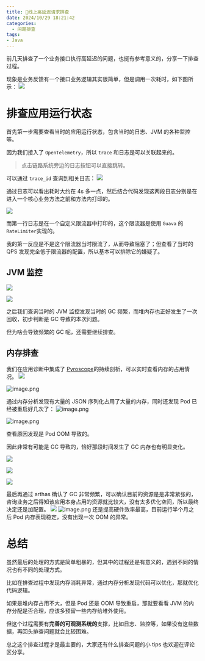 ```yaml
---
title: 💢线上高延迟请求排查
date: 2024/10/29 18:21:42
categories:
  - 问题排查
tags:
- Java
---
```


前几天排查了一个业务接口执行高延迟的问题，也挺有参考意义的，分享一下排查过程。

现象是业务反馈有一个接口业务逻辑其实很简单，但是调用一次耗时，如下图所示：
![](https://s2.loli.net/2024/10/16/Am9VkNZ5Ep4Uj6G.png)

<!--more-->
# 排查应用运行状态
首先第一步需要查看当时的应用运行状态，包含当时的日志、JVM 的各种监控等。

因为我们接入了 `OpenTelemetry`，所以 `trace` 和日志是可以关联起来的。
> 点击链路系统旁边的日志按钮可以直接跳转。

可以通过 `trace_id` 查询到相关日志：
![](https://s2.loli.net/2024/10/16/W5ow6KpdCaOk2f7.png)

通过日志可以看出耗时大约在 4s 多一点，然后结合代码发现这两段日志分别是在进入一个核心业务方法之前和方法内打印的。

![](https://s2.loli.net/2024/10/16/XeqoaGPx8kEmSrD.png)

而第一行日志是在一个自定义限流器中打印的，这个限流器是使用 `Guava` 的 `RateLimiter`实现的。

我的第一反应是不是这个限流器当时限流了，从而导致阻塞了；但查看了当时的 QPS 发现完全低于限流器的配置，所以基本可以排除它的嫌疑了。

## JVM 监控
![](https://s2.loli.net/2024/10/16/f3H6VBFRpCN7Yza.png)

![](https://s2.loli.net/2024/10/16/zvKPyXuScQwmiYN.png)

之后我们查询当时的 JVM 监控发现当时的 GC  频繁，而堆内存也正好发生了一次回收，初步判断是 GC 导致的本次问题。

但为啥会导致频繁的 GC 呢，还需要继续排查。


## 内存排查
我们在应用诊断中集成了 [Pyroscope](https://github.com/grafana/pyroscope)的持续剖析，可以实时查看内存的占用情况。
![](https://s2.loli.net/2024/10/16/Ow5WksxJan9G8py.png)

![image.png](https://s2.loli.net/2024/10/16/CbPhVJ4mDyFxicX.png)


通过内存分析发现有大量的 JSON 序列化占用了大量的内存，同时还发现 Pod 已经被重启好几次了：
![image.png](https://s2.loli.net/2024/10/16/iKHCFodeVPM9A68.png)

![image.png](https://s2.loli.net/2024/10/16/31aTS7yqNCKlFJQ.png)

查看原因发现是 Pod OOM 导致的。

因此非常有可能是 GC 导致的，恰好那段时间发生了 GC 内存也有明显变化。

![](https://s2.loli.net/2024/10/16/f3H6VBFRpCN7Yza.png)

![](https://s2.loli.net/2024/10/16/zvKPyXuScQwmiYN.png)

![](https://s2.loli.net/2024/10/16/hsXUAZCIGY12gFk.png)

最后再通过 arthas 确认了 GC 非常频繁，可以确认目前的资源是是非常紧张的，咨询业务之后得知该应用本身占用的资源就比较大，没有太多优化空间，所以最终决定还是加配置。
![](https://s2.loli.net/2024/10/16/VGyrCAZgjx64wHP.png)
![image.png](https://s2.loli.net/2024/10/17/zIEjeMxvkgLomZ4.png)
还是提高硬件效率最高，目前运行半个月之后 Pod 内存表现稳定，没有出现一次 OOM 的异常。


# 总结
虽然最后的处理的方式是简单粗暴的，但其中的过程还是有意义的，遇到不同的情况也有不同的处理方式。

比如在排查过程中发现内存消耗异常，通过内存分析发现代码可以优化，那就优化代码逻辑。

如果是堆内存占用不大，但是 Pod 还是 OOM 导致重启，那就要看看 JVM 的内存分配是否合理，应该多预留一些内存给堆外使用。

但这个过程需要有**完善的可观测系统的**支撑，比如日志、监控等，如果没有这些数据，再回头排查问题就会比较困难。

总之这个排查过程才是最主要的，大家还有什么排查问题的小 tips 也欢迎在评论区分享。